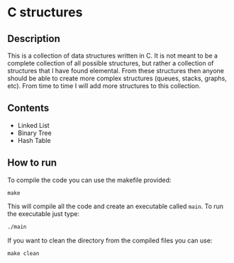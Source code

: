 # C structures

## Description
This is a collection of data structures written in C.
It is not meant to be a complete collection of all possible structures, but rather a collection of structures that I have found elemental. From these structures then anyone should be able to create more complex structures (queues, stacks, graphs, etc).
From time to time I will add more structures to this collection.

## Contents
* Linked List
* Binary Tree
* Hash Table

## How to run
To compile the code you can use the makefile provided:
```
make
```
This will compile all the code and create an executable called `main`. To run the executable just type:
```bash
./main
```

If you want to clean the directory from the compiled files you can use:
```
make clean
```